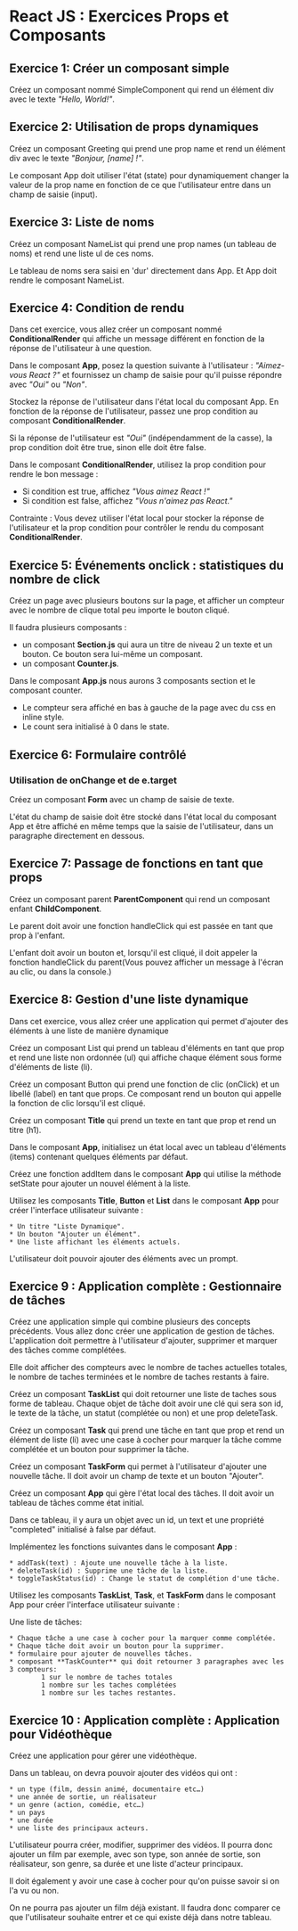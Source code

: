 # React JS : Exercices Props et Composants

## Exercice 1: Créer un composant simple

Créez un composant nommé SimpleComponent qui rend un élément div avec le texte *"Hello, World!"*.

## Exercice 2: Utilisation de props dynamiques

Créez un composant Greeting qui prend une prop name et rend un élément div avec le texte *"Bonjour, [name] !"*.

Le composant App doit utiliser l'état (state) pour dynamiquement changer la valeur de la prop name en fonction de ce que l'utilisateur entre dans un champ de saisie (input).

## Exercice 3: Liste de noms

Créez un composant NameList qui prend une prop names (un tableau de noms) et rend une liste ul de ces noms.

Le tableau de noms sera saisi en 'dur' directement dans App. Et App doit rendre le composant NameList.

## Exercice 4: Condition de rendu

Dans cet exercice, vous allez créer un composant nommé **ConditionalRender** qui affiche un message différent en fonction de la réponse de l'utilisateur à une question.

Dans le composant **App**, posez la question suivante à l'utilisateur : *"Aimez-vous React ?"* et fournissez un champ de saisie pour qu'il puisse répondre avec *"Oui"* ou *"Non"*.

Stockez la réponse de l'utilisateur dans l'état local du composant App.
En fonction de la réponse de l'utilisateur, passez une prop condition au composant **ConditionalRender**.

Si la réponse de l'utilisateur est *"Oui"* (indépendamment de la casse), la prop condition doit être true, sinon elle doit être false.

Dans le composant **ConditionalRender**, utilisez la prop condition pour rendre le bon message :

* Si condition est true, affichez *"Vous aimez React !"*
* Si condition est false, affichez *"Vous n'aimez pas React."*

Contrainte : Vous devez utiliser l'état local pour stocker la réponse de l'utilisateur et la prop condition pour contrôler le rendu du composant **ConditionalRender**.

## Exercice 5: Événements onclick : statistiques du nombre de click

Créez un page avec plusieurs boutons sur la page, et afficher un compteur avec le nombre de clique total peu importe le bouton cliqué.

Il faudra plusieurs composants :

* un composant **Section.js** qui aura un titre de niveau 2 un texte et un bouton. Ce bouton sera lui-même un composant.
* un composant **Counter.js**.

Dans le composant **App.js** nous aurons 3 composants section et le composant
counter.

* Le compteur sera affiché en bas à gauche de la page avec du css en inline style.
* Le count sera initialisé à 0 dans le state.

## Exercice 6: Formulaire contrôlé

### Utilisation de onChange et de e.target

Créez un composant **Form** avec un champ de saisie de texte.

L'état du champ de saisie doit être stocké dans l'état local du composant App et être affiché en même temps que la saisie de l'utilisateur, dans un paragraphe directement en dessous.

## Exercice 7: Passage de fonctions en tant que props

Créez un composant parent **ParentComponent** qui rend un composant enfant **ChildComponent**.

Le parent doit avoir une fonction handleClick qui est passée en tant que prop à l'enfant.

L'enfant doit avoir un bouton et, lorsqu'il est cliqué, il doit appeler la fonction handleClick du parent(Vous pouvez afficher un message à l'écran au clic, ou dans la console.)

## Exercice 8: Gestion d'une liste dynamique

Dans cet exercice, vous allez créer une application qui permet d'ajouter des éléments à une liste de manière dynamique

Créez un composant List qui prend un tableau d'éléments en tant que prop et rend une liste non ordonnée (ul) qui affiche chaque élément sous forme d'éléments de liste (li).

Créez un composant Button qui prend une fonction de clic (onClick) et un libellé (label) en tant que props. Ce composant rend un bouton qui appelle la fonction de clic lorsqu'il est cliqué.

Créez un composant **Title** qui prend un texte en tant que prop et rend un titre (h1).

Dans le composant **App**, initialisez un état local avec un tableau d'éléments (items) contenant quelques éléments par défaut.

Créez une fonction addItem dans le composant **App** qui utilise la méthode setState pour ajouter un nouvel élément à la liste.

Utilisez les composants **Title**, **Button** et **List** dans le composant **App** pour créer l'interface utilisateur suivante :

    * Un titre "Liste Dynamique".
    * Un bouton "Ajouter un élément".
    * Une liste affichant les éléments actuels.

L'utilisateur doit pouvoir ajouter des éléments avec un prompt.

## Exercice 9 : Application complète : Gestionnaire de tâches

Créez une application simple qui combine plusieurs des concepts précédents. Vous allez donc créer une application de gestion de tâches. L'application doit permettre à l'utilisateur d'ajouter, supprimer et marquer des tâches comme complétées.

Elle doit afficher des compteurs avec le nombre de taches actuelles totales, le nombre de taches terminées et le nombre de taches restants à faire.

Créez un composant **TaskList** qui doit retourner une liste de taches sous forme de tableau.
Chaque objet de tâche doit avoir une clé qui sera son id, le texte de la tâche, un statut (complétée ou non) et une prop deleteTask.

Créez un composant **Task** qui prend une tâche en tant que prop et rend un élément de liste (li) avec une case à cocher pour marquer la tâche comme complétée et un bouton pour supprimer la tâche.

Créez un composant **TaskForm** qui permet à l'utilisateur d'ajouter une nouvelle tâche. Il doit avoir un champ de texte et un bouton "Ajouter".

Créez un composant **App** qui gère l'état local des tâches. Il doit avoir un tableau de tâches comme état initial.

Dans ce tableau, il y aura un objet avec un id, un text et une propriété "completed" initialisé à false par défaut.

Implémentez les fonctions suivantes dans le composant **App** :

    * addTask(text) : Ajoute une nouvelle tâche à la liste.
    * deleteTask(id) : Supprime une tâche de la liste.
    * toggleTaskStatus(id) : Change le statut de complétion d'une tâche.

Utilisez les composants **TaskList**, **Task**, et **TaskForm** dans le composant App pour créer l'interface utilisateur suivante :

Une liste de tâches:

    * Chaque tâche a une case à cocher pour la marquer comme complétée.
    * Chaque tâche doit avoir un bouton pour la supprimer.
    * formulaire pour ajouter de nouvelles tâches.
    * composant **TaskCounter** qui doit retourner 3 paragraphes avec les 3 compteurs: 
            1 sur le nombre de taches totales
            1 nombre sur les taches complétées
            1 nombre sur les taches restantes.

## Exercice 10 : Application complète : Application pour Vidéothèque

Créez une application pour gérer une vidéothèque.

Dans un tableau, on devra pouvoir ajouter des vidéos qui ont :

    * un type (film, dessin animé, documentaire etc…)
    * une année de sortie, un réalisateur
    * un genre (action, comédie, etc…)
    * un pays
    * une durée
    * une liste des principaux acteurs.

L'utilisateur pourra créer, modifier, supprimer des vidéos. Il pourra donc ajouter un film par exemple, avec son type, son année de sortie, son réalisateur, son genre, sa durée et une liste d'acteur principaux.

Il doit également y avoir une case à cocher pour qu'on puisse savoir si on l'a vu ou non.

On ne pourra pas ajouter un film déjà existant.
Il faudra donc comparer ce que l'utilisateur souhaite entrer et ce qui existe déjà dans notre tableau.
